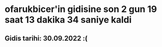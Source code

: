 # ofarukbicer'in gidisine son 2 gun 19 saat 13 dakika 34 saniye kaldi

## Gidis tarihi: 30.09.2022 :(